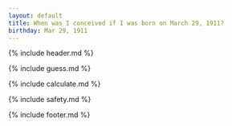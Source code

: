 ```yaml
---
layout: default
title: When was I conceived if I was born on March 29, 1911?
birthday: Mar 29, 1911
---
```


{% include header.md %}

{% include guess.md %}

{% include calculate.md %}

{% include safety.md %}

{% include footer.md %}



